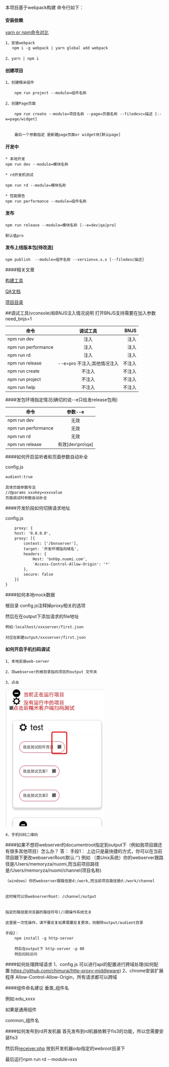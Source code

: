 本项目基于webpack构建  命令行如下：


#### 安装依赖
[yarn or npm命令对比](http://www.wemlion.com/2016/npm-vs-yarn-cheat-sheet/)
	
	1、安装webpack
	   npm i -g webpack | yarn global add webpack
	
	2、yarn | npm i


#### 创建项目
	1、创建糯米组件

		npm run project --module=组件名称

	2、创建Page页面

		npm run create --module=项目名称 --page=页面名称 --filedesc=描述 [--w=page/widget]


		最后一个参数指定 是新建page页面or widget块[默认page]

#### 开发中
	* 本地开发
	npm run dev --module=模块名称

	* rd开发机测试

	npm run rd --module=模块名称

	* 性能报告
    npm run performance --module=组件名称

#### 发布

	npm run release --module=模块名称 [--e=dev|qa|pro]

	默认值pro

#### 发布上线版本包[待改造]

	npm publish  --module=组件名称 --version=x.x.x [--filedesc描述]


####相关文章

[构建工具](./docs/构建工具版本更新情况.md)

[QA文档](./docs/QA.md)

[项目目录](./docs/项目目录结构.md)

##调试工具(vconsole)和BNJS注入情况说明
打开BNJS支持需要在加入参数need_bnjs=1


| 命令        |  调试工具        | BNJS |
| ------------- |:-------------:| -----:|
| npm run dev |  注入| 注入 |
| npm run performance| 注入   | 注入  |
| npm run rd | 注入    |   注入 |
| npm run release |--e=pro 不注入;其他情况注入|   不注入 |
| npm run create | 不注入    |   不注入 |
| npm run project | 不注入    |   不注入 |
| npm run help | 不注入    |   不注入 |



####发包环境指定情况(确切的说--e只给发release包用)


| 命令        |  参数--e        |
| ------------- |:-------------:|
| npm run dev |  无效 |
| npm run performance|无效|
| npm run rd | 无效   |
| npm run release | 有效[dev\pro\qa] |


####如何开启监听者和页面参数自动补全

config.js

	audient:true

	具体页面参数写法
	//@params xxxkey=xxxvalue
	页面调试时参数自动补全

####开发阶段如何切换请求地址

config.js

		proxy: {
        host: '0.0.0.0',
        proxy: [{
            context: ['/bnnserver'],
            target: '开发环境指向域名',
            headers: {
                Host: 'bnhbp.nuomi.com',
                'Access-Control-Allow-Origin': '*'
            },
            secure: false
        }]
    }

####如何本地mock数据

 根目录 config.js注释掉proxy相关的选项

 然后在在output下添加请求的file地址

 	例如:localhost/xxxserver/first.json

	对应在新建output/xxxserver/first.json



#### 如何开启手机扫码调试

	1、本地安装web-server

	2、将webserver的根目录指向项目的output 文件夹

	3、点击
<img src="./docs/imgs/audient.png"/>

	4、手机扫码二维码


####如果不想将webserver的documentroot指定到output下（例如我项目跟还有很多其他项目）怎么办？
	答：
	手段1：
	上边只是最快捷的方式，你可以在当前项目跟下更改webserverRoot(默认:'')
	例如
	（类Unix系统）你的webserver跟路径是/Users/memoryza/nuomi,而当前项目路径是/Users/memoryza/nuomi/channel(项目名称)
	
	（windows）你的webserver跟路径是d:/work,而当前项目路径是d:/work/channel
	
	
	这时候可以将webserverRoot: /channel/output
	
	
	指定的路径是浏览器的路径符号(/)跟操作系统无关
	
	这里是一次性操作，请不要反复如果需要反复更改，则删除output/audient目录
	
	手段2：
		npm install -g http-server
		
		然后在output下 http-server -p 80
		然后扫码访问

####如何处理跨域请求
	1、config.js
	 	可以进行api的配置进行跨域处理(如何配置:https://github.com/chimurai/http-proxy-middleware)
	2、chrome安装扩展程序 Allow-Control-Allow-Origin，所有请求都可以跨域
	
####组件命名建议
垂类_组件名

例如:edu_xxxx

如果是通用组件

common_组件名

####如何发布到rd开发机器
首先发布到rd机器依赖于fis3的功能，所以您需要安装fis3

然后将[receiver.php](https://github.com/fex-team/fis3-deploy-http-push/blob/master/receiver.php) 放到开发机器odp指定的webroot目录下

最后运行npm run rd --module=xxx







